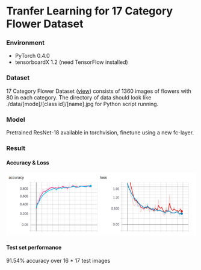 # Tranfer Learning for 17 Category Flower Dataset

### Environment

- PyTorch 0.4.0
- tensorboardX 1.2 (need TensorFlow installed)

### Dataset

17 Category Flower Dataset ([view](http://www.robots.ox.ac.uk/~vgg/data/flowers/17/)) consists of 1360 images of flowers with 80 in each category. The directory of data should look like ./data/[mode]/[class id]/[name].jpg for Python script running.

### Model

Pretrained ResNet-18 available in torchvision, finetune using a new fc-layer.

### Result

#### Accuracy & Loss

![acc_loss](./train.png)

#### Test set performance

91.54% accuracy over 16 * 17 test images